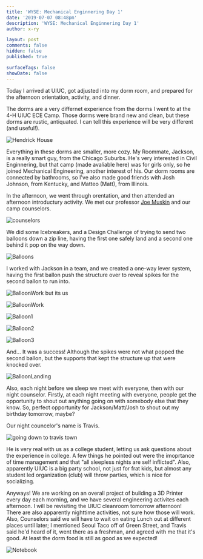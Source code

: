 ```yaml
---
title: 'WYSE: Mechanical Enginnering Day 1'
date: '2019-07-07 08:48pm'
description: 'WYSE: Mechanical Enginnering Day 1'
author: x-ry

layout: post
comments: false
hidden: false
published: true

surfaceTags: false
showDate: false
---
```


Today I arrived at UIUC, got adjusted into my dorm room, and prepared for the afternoon orientation, activity, and dinner. 

The dorms are a very differnet experience from the dorms I went to at the 4-H UIUC ECE Camp. Those dorms were brand new and clean, but these dorms are rustic, antiquated. I can tell this experience will be very different (and useful!).

![Hendrick House](https://x-ry.github.io/assets/images/WYSE/hendrickIntro.gif)

Everything in these dorms are smaller, more cozy. My Roommate, Jackson, is a really smart guy, from the Chicago Suburbs. He's very interested in Civil Enginnering, but that camp (made avaliable here) was for girls only, so he joined Mechanical Engineering, another interest of his. Our dorm rooms are connected by bathrooms, so I've also made good friends with Josh Johnson, from Kentucky, and Matteo (Matt), from Illinois. 

In the afternoon, we went through orentation, and then attended an afternoon introductury activity. We met our professor [Joe Muskin](http://irise.illinois.edu/about-us/muskin.html) and our camp counselors.

![counselors](https://x-ry.github.io/assets/images/WYSE/Counselors.jpg)

We did some Icebreakers, and a Design Challenge of trying to send two balloons down a zip line, having the first one safely land and a second one behind it pop on the way down. 

![Balloons](https://x-ry.github.io/assets/images/WYSE/Balloon.jpg)

I worked with Jackson in a team, and we created a one-way lever system, having the first ballon push the structure over to reveal spikes for the second ballon to run into. 


![BalloonWork but its us](https://x-ry.github.io/assets/images/WYSE/goodone.png)

![BalloonWork](https://x-ry.github.io/assets/images/WYSE/BalloonWork.jpg)

![Balloon1](https://x-ry.github.io/assets/images/WYSE/Balloon1.jpg)

![Balloon2](https://x-ry.github.io/assets/images/WYSE/Balloon2.jpg)

![Balloon3](https://x-ry.github.io/assets/images/WYSE/Balloon3.jpg)

And... It was a success! Although the spikes were not what popped the second ballon, but the supports that kept the structure up that were knocked over. 

![BalloonLanding](https://x-ry.github.io/assets/images/WYSE/BalloonLand.jpg)

Also, each night before we sleep we meet with everyone, then with our night counselor. Firstly, at each night meeting with everyone, people get the opportunity to shout out anything going on with somebody else that they know. So, perfect opportunity for Jackson/Matt/Josh to shout out my birthday tomorrow, maybe?

Our night councelor's name is Travis. 

![going down to travis town](https://x-ry.github.io/assets/images/WYSE/Travis1.jpg)

He is very real with us as a college student, letting us ask questions about the experience in college. A few things he pointed out were the imoprtance of time management and that "all sleepless nights are self inflicted". Also, apparently UIUC is a big party school, not just for frat kids, but almost any student led organization (club) will throw parties, which is nice for socializing. 

Anyways! We are working on an overall project of building a 3D Printer every day each morning, and we have several engineering activites each afternoon. I will be revisiting the UIUC cleanroom tomorrow afternoon! There are also apparently nighttime activities, not sure how those will work. Also, Counselors said we will have to wait on eating Lunch out at different places until later; I mentioned Seoul Taco off of Green Street, and Travis said he'd heard of it, went there as a freshman, and agreed with me that it's good. At least the dorm food is still as good as we expected!

![Notebook](https://x-ry.github.io/assets/images/WYSE/Notebook.jpeg)



